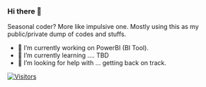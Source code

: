 ### Hi there 👋

Seasonal coder? More like impulsive one. 
Mostly using this as my public/private dump of codes and stuffs. 

- 🔭 I’m currently working on PowerBI (BI Tool).
- 🌱 I’m currently learning .... TBD
- 🤔 I’m looking for help with ... getting back on track.

[![Visitors](https://visitor-badge.glitch.me/badge?page_id=brony28.brony28)](https://brony28.github.io/brony28)


<!--
**brony28/brony28** is a ✨ _special_ ✨ repository because its `README.md` (this file) appears on your GitHub profile.

Here are some ideas to get you started:

- 🔭 I’m currently working on ...
- 🌱 I’m currently learning ...
- 👯 I’m looking to collaborate on ...
- 🤔 I’m looking for help with ...
- 💬 Ask me about ...
- 📫 How to reach me: ...
- 😄 Pronouns: ...
- ⚡ Fun fact: ...
-->
